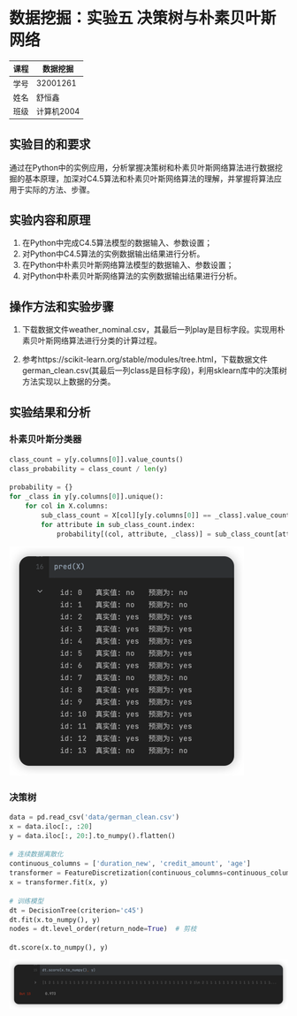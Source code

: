 # 数据挖掘：实验五 决策树与朴素贝叶斯网络

| 课程 | 数据挖掘   |
| ---- | ---------- |
| 学号 | 32001261   |
| 姓名 | 舒恒鑫     |
| 班级 | 计算机2004 |

## 实验目的和要求

通过在Python中的实例应用，分析掌握决策树和朴素贝叶斯网络算法进行数据挖掘的基本原理，加深对C4.5算法和朴素贝叶斯网络算法的理解，并掌握将算法应用于实际的方法、步骤。

## 实验内容和原理

1. 在Python中完成C4.5算法模型的数据输入、参数设置；
2. 对Python中C4.5算法的实例数据输出结果进行分析。
3. 在Python中朴素贝叶斯网络算法模型的数据输入、参数设置；
4. 对Python中朴素贝叶斯网络算法的实例数据输出结果进行分析。

## 操作方法和实验步骤

1. 下载数据文件weather_nominal.csv，其最后一列play是目标字段。实现用朴素贝叶斯网络算法进行分类的计算过程。

2. 参考https://scikit-learn.org/stable/modules/tree.html，下载数据文件german_clean.csv(其最后一列class是目标字段)，利用sklearn库中的决策树方法实现以上数据的分类。

## 实验结果和分析

### 朴素贝叶斯分类器

```python
class_count = y[y.columns[0]].value_counts()
class_probability = class_count / len(y)

probability = {}
for _class in y[y.columns[0]].unique():
    for col in X.columns:
        sub_class_count = X[col][y[y.columns[0]] == _class].value_counts()
        for attribute in sub_class_count.index:
            probability[(col, attribute, _class)] = sub_class_count[attribute] / class_count[_class]
```

<img src="images.assets/image-20221026105912452.png" alt="image-20221026105912452" style="zoom:50%;" />

### 决策树

```python
data = pd.read_csv('data/german_clean.csv')
x = data.iloc[:, :20]
y = data.iloc[:, 20:].to_numpy().flatten()

# 连续数据离散化
continuous_columns = ['duration_new', 'credit_amount', 'age']
transformer = FeatureDiscretization(continuous_columns=continuous_columns)
x = transformer.fit(x, y)

# 训练模型
dt = DecisionTree(criterion='c45')
dt.fit(x.to_numpy(), y)
nodes = dt.level_order(return_node=True)  # 剪枝

dt.score(x.to_numpy(), y)
```

![image-20221029153324236](./images.assets/image-20221029153324236.png)
